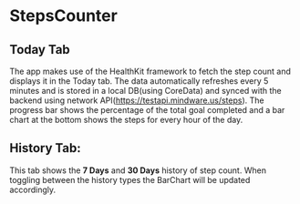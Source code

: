 # StepsCounter

## Today Tab
The app makes use of the HealthKit framework to fetch the step count and displays it in the Today tab. The data automatically refreshes every 5 minutes and is stored in a local DB(using CoreData) and synced with the backend using network API(https://testapi.mindware.us/steps). The progress bar shows the percentage of the total goal completed and a bar chart at the bottom shows the steps for every hour of the day.


## History Tab: 

This tab shows the **7 Days** and **30 Days** history of step count. When toggling between the history types the BarChart will be updated accordingly.

